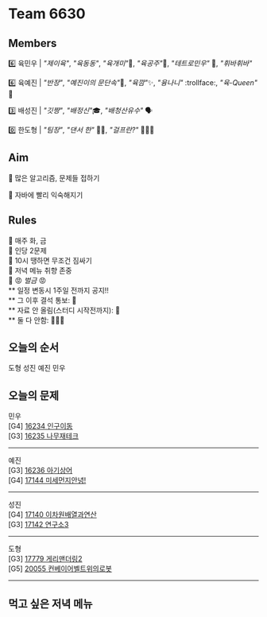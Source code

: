 # Team 6630

## Members
:six:   육민우 | *"제이육"*,  *"육동동"*, *"육개미"*:ant:, *"육공주"*:princess:, *"테트로민우"* 🧩, *"휘바휘바"*

:six:   육예진 | *"반장"*, *"예진이의 문단속"*:door:, *"육깜"*:sparkles:, *"융나니"* :trollface:, *"육-Queen"* 👑

:three: 배성진 | *"깃짱"*,  *"배정신"*:mortar_board:, *"배청산유수"* 🗣️

:zero:  한도형 | *"팀장"*, *"댄서 한"* 🕺🏻, *"걸프란?"* 🤷🏻‍♀️

## Aim
:dart: 많은 알고리즘, 문제들 접하기

:dart: 자바에 빨리 익숙해지기

## Rules
:pushpin: 매주 화, 금  
:pushpin: 인당 2문제  
:pushpin: 10시 땡하면 무조건 짐싸기  
:pushpin: 저녁 메뉴 취향 존중  
:pushpin: :rage: *벌금* :rage:  
** 일정 변동시 1주일 전까지 공지!!  
** 그 이후 결석 통보: :money_with_wings:  
** 자료 안 올림(스터디 시작전까지): :money_with_wings:    
** 둘 다 안함: :money_with_wings::money_with_wings::money_with_wings:    

## 오늘의 순서
도형
성진
예진
민우
## 오늘의 문제
민우  
[G4] [16234 인구이동](https://www.acmicpc.net/problem/16234)  
[G3] [16235 나무재테크](https://www.acmicpc.net/problem/16235)  


___
예진  
[G3] [16236 아기상어](https://www.acmicpc.net/problem/16236)  
[G4] [17144 미세먼지안녕!](https://www.acmicpc.net/problem/17144)  


___
성진  
[G4] [17140 이차원배열과연산](https://www.acmicpc.net/problem/17140)  
[G3] [17142 연구소3](https://www.acmicpc.net/problem/17142)  


___
도형  
[G3] [17779 게리맨더링2](https://www.acmicpc.net/problem/17779)  
[G5] [20055 컨베이어벨트위의로봇](https://www.acmicpc.net/problem/20055)  


___

## 먹고 싶은 저녁 메뉴

